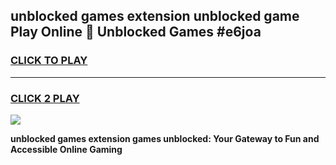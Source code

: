 
## unblocked games extension unblocked game Play Online 👋 Unblocked Games #e6joa
<h3>
<a href="https://premium.freeplayer.one?title=unblocked_games_extension&ref=21F">CLICK TO PLAY</a></h3>
<hr>

<h3>
<a href="https://premium.freeplayer.one?title=unblocked_games_extension&ref=21F">CLICK 2 PLAY</a>
  
</h3>

<a href="https://premium.freeplayer.one?title=unblocked_games_extension&ref=21F/"><img src="https://clearcache.store/games.png"></a>


**unblocked games extension games unblocked: Your Gateway to Fun and Accessible Online Gaming**
